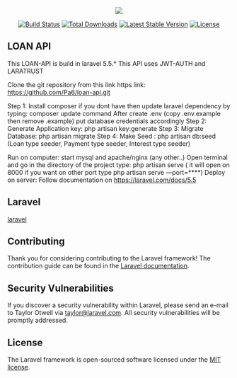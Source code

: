 <p align="center"><img src="https://laravel.com/assets/img/components/logo-laravel.svg"></p>

<p align="center">
<a href="https://travis-ci.org/laravel/framework"><img src="https://travis-ci.org/laravel/framework.svg" alt="Build Status"></a>
<a href="https://packagist.org/packages/laravel/framework"><img src="https://poser.pugx.org/laravel/framework/d/total.svg" alt="Total Downloads"></a>
<a href="https://packagist.org/packages/laravel/framework"><img src="https://poser.pugx.org/laravel/framework/v/stable.svg" alt="Latest Stable Version"></a>
<a href="https://packagist.org/packages/laravel/framework"><img src="https://poser.pugx.org/laravel/framework/license.svg" alt="License"></a>
</p>

## LOAN API 
This LOAN-API is build in laravel 5.5.*
This API uses JWT-AUTH and LARATRUST 

Clone the git repository from this link https link:  https://github.com/Pa6/loan-api.git

Step 1: Install composer if you dont have then update laravel dependency by typing: composer update command
After create .env (copy .env.example then remove .example) put database credentials accordingly 
Step 2: Generate Application key: php artisan key:generate
Step 3: Migrate Database: php artisan migrate
Step 4: Make Seed : php artisan db:seed (Loan type seeder, Payment type seeder, Interest type seeder)


Run on computer: start mysql and apache/nginx (any other..) 
Open terminal and go in the directory of the project type: php artisan serve ( it will open on 8000 if you want on other port type php artisan serve —port=****)
Deploy on server: Follow documentation on https://laravel.com/docs/5.5



## Laravel
 [laravel](https://laravel.com) 

## Contributing

Thank you for considering contributing to the Laravel framework! The contribution guide can be found in the [Laravel documentation](https://laravel.com/docs/contributions).

## Security Vulnerabilities

If you discover a security vulnerability within Laravel, please send an e-mail to Taylor Otwell via [taylor@laravel.com](mailto:taylor@laravel.com). All security vulnerabilities will be promptly addressed.

## License

The Laravel framework is open-sourced software licensed under the [MIT license](https://opensource.org/licenses/MIT).
